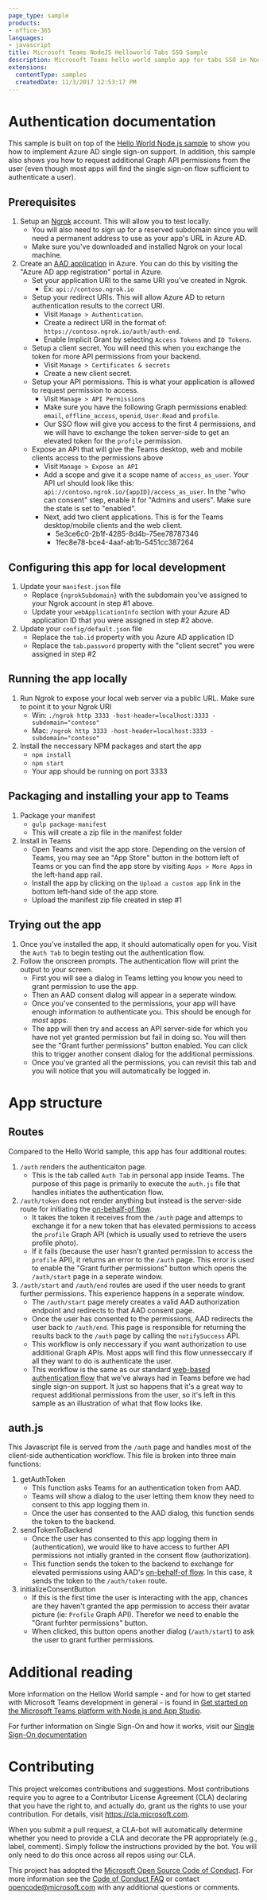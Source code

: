 ```yaml
---
page_type: sample
products:
- office-365
languages:
- javascript
title: Microsoft Teams NodeJS Helloworld Tabs SSO Sample
description: Microsoft Teams hello world sample app for tabs SSO in Node.js
extensions:
  contentType: samples
  createdDate: 11/3/2017 12:53:17 PM
---
```


# Authentication documentation

This sample is built on top of the [Hello World Node.js sample](https://github.com/OfficeDev/msteams-samples-hello-world-nodejs) to show you how to implement Azure AD single sign-on support. In addition, this sample also shows you how to request additional Graph API permissions from the user (even though most apps will find the single sign-on flow sufficient to authenticate a user).

## Prerequisites

1. Setup an [Ngrok](https://ngrok.com/) account. This will allow you to test locally.
    * You will also need to sign up for a reserved subdomain since you will need a permanent address to use as your app's URL in Azure AD.
    * Make sure you've downloaded and installed Ngrok on your local machine. 
2. Create an [AAD application](https://docs.microsoft.com/en-us/microsoftteams/platform/tabs/how-to/authentication/auth-aad-sso#1-create-your-aad-application-in-azure) in Azure. You can do this by visiting the "Azure AD app registration" portal in Azure.
    * Set your application URI to the same URI you've created in Ngrok. 
        * Ex: `api://contoso.ngrok.io`
    * Setup your redirect URIs. This will allow Azure AD to return authentication results to the correct URI.
        * Visit `Manage > Authentication`. 
        * Create a redirect URI in the format of: `https://contoso.ngrok.io/auth/auth-end`.
        * Enable Implicit Grant by selecting `Access Tokens` and `ID Tokens`.
    * Setup a client secret. You will need this when you exchange the token for more API permissions from your backend.
        * Visit `Manage > Certificates & secrets`
        * Create a new client secret.
    * Setup your API permissions. This is what your application is allowed to request permission to access.
        * Visit `Manage > API Permissions`
        * Make sure you have the following Graph permissions enabled: `email`, `offline_access`, `openid`, `User.Read` and `profile`.
        * Our SSO flow will give you access to the first 4 permissions, and we will have to exchange the token server-side to get an elevated token for the `profile` permission.
    * Expose an API that will give the Teams desktop, web and mobile clients access to the permissions above
        * Visit `Manage > Expose an API`
        * Add a scope and give it a scope name of `access_as_user`. Your API url should look like this: `api://contoso.ngrok.io/{appID}/access_as_user`. In the "who can consent" step, enable it for "Admins and users". Make sure the state is set to "enabled".
        * Next, add two client applications. This is for the Teams desktop/mobile clients and the web client.
            * 5e3ce6c0-2b1f-4285-8d4b-75ee78787346
            * 1fec8e78-bce4-4aaf-ab1b-5451cc387264

## Configuring this app for local development

1. Update your `manifest.json` file
    * Replace `{ngrokSubdomain}` with the subdomain you've assigned to your Ngrok account in step #1 above.
    * Update your `webApplicationInfo` section with your Azure AD application ID that you were assigned in step #2 above.
2. Update your `config/default.json` file
    * Replace the `tab.id` property with you Azure AD application ID
    * Replace the `tab.password` property with the "client secret" you were assigned in step #2

## Running the app locally

1. Run Ngrok to expose your local web server via a public URL. Make sure to point it to your Ngrok URI
    * Win: `./ngrok http 3333 -host-header=localhost:3333 -subdomain="contoso"`
    * Mac: `/ngrok http 3333 -host-header=localhost:3333 -subdomain="contoso"`
2. Install the neccessary NPM packages and start the app
    * `npm install`
    * `npm start`
    * Your app should be running on port 3333

## Packaging and installing your app to Teams

1. Package your manifest 
    * `gulp package-manifest`
    * This will create a zip file in the manifest folder
2. Install in Teams
    * Open Teams and visit the app store. Depending on the version of Teams, you may see an "App Store" button in the bottom left of Teams or you can find the app store by visiting `Apps > More Apps` in the left-hand app rail.
    * Install the app by clicking on the `Upload a custom app` link in the bottom left-hand side of the app store.
    * Upload the manifest zip file created in step #1

## Trying out the app

1. Once you've installed the app, it should automatically open for you. Visit the `Auth Tab` to begin testing out the authentication flow.
2. Follow the onscreen prompts. The authentication flow will print the output to your screen.
    * First you will see a dialog in Teams letting you know you need to grant permission to use the app.
    * Then an AAD consent dialog will appear in a seperate window.
    * Once you've consented to the permissions, your app will have enough information to authenticate you. This should be enough for _most_ apps.
    * The app will then try and access an API server-side for which you have not yet granted permission but fail in doing so. You will then see the "Grant further permissions" button enabled. You can click this to trigger another consent dialog for the additional permissions.
    * Once you've granted all the permissions, you can revisit this tab and you will notice that you will automatically be logged in.

# App structure

## Routes

Compared to the Hello World sample, this app has four additional routes:
1. `/auth` renders the authenticaiton page. 
    * This is the tab called `Auth Tab` in personal app inside Teams. The purpose of this page is primarily to execute the `auth.js` file that handles initiates the authentication flow.
2. `/auth/token` does not render anything but instead is the server-side route for initiating the [on-behalf-of flow](https://docs.microsoft.com/en-us/azure/active-directory/develop/v1-oauth2-on-behalf-of-flow). 
    * It takes the token it receives from the `/auth` page and attemps to exchange it for a new token that has elevated permissions to access the `profile` Graph API (which is usually used to retrieve the users profile photo).
    * If it fails (because the user hasn't granted permission to access the `profile` API), it returns an error to the `/auth` page. This error is used to enable the "Grant further permissions" button which opens the `/auth/start` page in a seperate window.
3. `/auth/start` and `/auth/end` routes are used if the user needs to grant further permissions. This experience happens in a seperate window. 
    * The `/auth/start` page merely creates a valid AAD authorization endpoint and redirects to that AAD consent page.
    * Once the user has consented to the permissions, AAD redirects the user back to `/auth/end`. This page is responsible for returning the results back to the `/auth` page by calling the `notifySuccess` API.
    * This workflow is only neccessary if you want authorization to use additional Graph APIs. Most apps will find this flow unnesseccary if all they want to do is authenticate the user.
    * This workflow is the same as our standard [web-based authentication flow](https://docs.microsoft.com/en-us/microsoftteams/platform/tabs/how-to/authentication/auth-tab-aad#navigate-to-the-authorization-page-from-your-popup-page) that we've always had in Teams before we had single sign-on support. It just so happens that it's a great way to request additional permissions from the user, so it's left in this sample as an illustration of what that flow looks like.

## auth.js

This Javascript file is served from the `/auth` page and handles most of the client-side authentication workflow. This file is broken into three main functions:

1. getAuthToken
    * This function asks Teams for an authentication token from AAD. 
    * Teams will show a dialog to the user letting them know they need to consent to this app logging them in.
    * Once the user has consented to the AAD dialog, this function sends the token to the backend.
2. sendTokenToBackend
    * Once the user has consented to this app logging them in (authentication), we would like to have access to further API permissions not intially granted in the consent flow (authorization).
    * This function sends the token to the backend to exchange for elevated permissions using AAD's [on-behalf-of flow](https://docs.microsoft.com/en-us/azure/active-directory/develop/v1-oauth2-on-behalf-of-flow). In this case, it sends the token to the `/auth/token` route.
3. initializeConsentButton
    * If this is the first time the user is interacting with the app, chances are they haven't granted the app permission to access their avatar picture (ie: `Profile` Graph API). Therefor we need to enable the "Grant furhter permissions" button.
    * When clicked, this button opens another dialog (`/auth/start`) to ask the user to grant further permissions.

# Additional reading

More information on the Hellow World sample - and for how to get started with Microsoft Teams development in general - is found in [Get started on the Microsoft Teams platform with Node.js and App Studio](https://docs.microsoft.com/en-us/microsoftteams/platform/get-started/get-started-nodejs-app-studio).

For further information on Single Sign-On and how it works, visit our [Single Sign-On documentation](https://docs.microsoft.com/en-us/microsoftteams/platform/tabs/how-to/authentication/auth-aad-sso)

# Contributing

This project welcomes contributions and suggestions.  Most contributions require you to agree to a
Contributor License Agreement (CLA) declaring that you have the right to, and actually do, grant us
the rights to use your contribution. For details, visit https://cla.microsoft.com.

When you submit a pull request, a CLA-bot will automatically determine whether you need to provide
a CLA and decorate the PR appropriately (e.g., label, comment). Simply follow the instructions
provided by the bot. You will only need to do this once across all repos using our CLA.

This project has adopted the [Microsoft Open Source Code of Conduct](https://opensource.microsoft.com/codeofconduct/).
For more information see the [Code of Conduct FAQ](https://opensource.microsoft.com/codeofconduct/faq/) or
contact [opencode@microsoft.com](mailto:opencode@microsoft.com) with any additional questions or comments.

